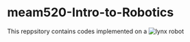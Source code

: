 # meam520-Intro-to-Robotics
This reppsitory contains codes implemented on a ![lynx robot](https://i.stack.imgur.com/e23y1.png)
